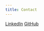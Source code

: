 ```yaml
---
title: Contact
---
```


[LinkedIn](https://www.linkedin.com/in/brendon-kay-39298366/)
[GitHub](https://github.com/brendonakay)

